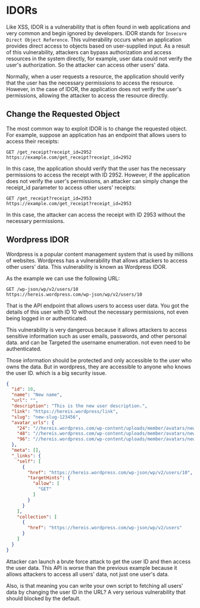 # IDORs

Like XSS, IDOR is a vulnerability that is often found in web applications and very common and begin ignored by developers. IDOR stands for `Insecure Direct Object Reference`. This vulnerability occurs when an application provides direct access to objects based on user-supplied input. As a result of this vulnerability, attackers can bypass authorization and access resources in the system directly, for example, user data could not verify the user's authorization. So the attacker can access other users' data.

Normally, when a user requests a resource, the application should verify that the user has the necessary permissions to access the resource. However, in the case of IDOR, the application does not verify the user's permissions, allowing the attacker to access the resource directly.

## Change the Requested Object

The most common way to exploit IDOR is to change the requested object. For example, suppose an application has an endpoint that allows users to access their receipts:

```
GET /get_receipt?receipt_id=2952
https://example.com/get_receipt?receipt_id=2952
```

In this case, the application should verify that the user has the necessary permissions to access the receipt with ID 2952. However, if the application does not verify the user's permissions, an attacker can simply change the receipt_id parameter to access other users' receipts:

```
GET /get_receipt?receipt_id=2953
https://example.com/get_receipt?receipt_id=2953
```

In this case, the attacker can access the receipt with ID 2953 without the necessary permissions.

## Wordpress IDOR

Wordpress is a popular content management system that is used by millions of websites. Wordpress has a vulnerability that allows attackers to access other users' data. This vulnerability is known as Wordpress IDOR.

As the example we can use the following URL:

```
GET /wp-json/wp/v2/users/10
https://hereis.wordpress.com/wp-json/wp/v2/users/10
```

That is the API endpoint that allows users to access user data. You got the details of this user with ID 10 without the necessary permissions, not even being logged in or authenticated.

This vulnerability is very dangerous because it allows attackers to access sensitive information such as user emails, passwords, and other personal data. and can be Targeted the username enumeration. not even need to be authenticated.

Those information should be protected and only accessible to the user who owns the data. But in wordpress, they are accessible to anyone who knows the user ID. which is a big security issue.

```json
{
  "id": 10,
  "name": "New name",
  "url": "",
  "description": "This is the new user description.",
  "link": "https://hereis.wordpress/link",
  "slug": "new-slug-123456",
  "avatar_urls": {
    "24": "//hereis.wordpress.com/wp-content/uploads/member/avatars/new-avatar-24.jpg",
    "48": "//hereis.wordpress.com/wp-content/uploads/member/avatars/new-avatar-48.jpg",
    "96": "//hereis.wordpress.com/wp-content/uploads/member/avatars/new-avatar-96.jpg"
  },
  "meta": [],
  "_links": {
    "self": [
      {
        "href": "https://hereis.wordpress.com/wp-json/wp/v2/users/10",
        "targetHints": {
          "allow": [
            "GET"
          ]
        }
      }
    ],
    "collection": [
      {
        "href": "https://hereis.wordpress.com/wp-json/wp/v2/users"
      }
    ]
  }
}
```

Attacker can launch a brute force attack to get the user ID and then access the user data. This API is worse than the previous example because it allows attackers to access all users' data, not just one user's data.

Also, is that meaning you can write your own script to fetching all users' data by changing the user ID in the URL? A very serious vulnerability that should blocked by the default.
